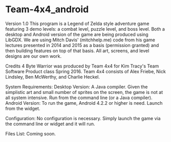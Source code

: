 # Team-4x4_android
Version 1.0
This program is a Legend of Zelda style adventure game featuring 3 demo levels: a combat level, puzzle level, and boss level.
Both a desktop and Android version of the game are being produced using LibGDX. We are using Mitch Davis' (mitchhelp.me)
code from his game lectures presented in 2014 and 2015 as a basis (permission granted) and then building features on top
of that basis. All art, screens, and level designs are our own work.

Credits
4 Byte Warrior was produced by Team 4x4 for Kim Tracy's Team Software Product class Spring 2016.
Team 4x4 consists of Alex Friebe, Nick Lindsley, Ben McWerthy, and Charlie Heckel.

System Requirements:
Desktop Version: A Java compiler. Given the simplistic art and small number of sprites on the screen, the game is not at all
system intensive. Run from the command line (or a Java compiler).
Android Version: To run the game, Android 4.2.2 or higher is need. Launch from the widget.

Configuration:
No configuration is necessary. Simply launch the game via the command line or widget and it will run.

Files List:
Coming soon.
